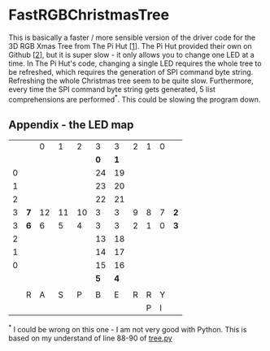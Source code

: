 # FastRGBChristmasTree
This is basically a faster / more sensible version of the driver code for the 3D RGB Xmas Tree from The Pi Hut [[1]]. The Pi Hut provided their own  on Github [[2]], but it is super slow - it only allows you to change one LED at a time. In The Pi Hut's code, changing a single LED requires the whole tree to be refreshed, which requires the generation of SPI command byte string. Refreshing the whole Christmas tree seem to be quite slow. Furthermore, every time the SPI command byte string gets generated, 5 list comprehensions are performed<sup>*</sup>. This could be slowing the program down. 

## Appendix - the LED map
|   |       |    |    |    |        |        |   |   |   |       |
|---|-------|----|----|----|--------|--------|---|---|---|-------|
|   |       | 0  | 1  | 2  | 3      | 3      | 2 | 1 | 0 |       |
|   |       |    |    |    | **0**  | **1**  |   |   |   |       |
| 0 |       |    |    |    | 24     | 19     |   |   |   |       |
| 1 |       |    |    |    | 23     | 20     |   |   |   |       |
| 2 |       |    |    |    | 22     | 21     |   |   |   |       |
| 3 | **7** | 12 | 11 | 10 | 3      | 3      | 9 | 8 | 7 | **2** |
| 3 | **6** | 6  | 5  | 4  | 3      | 3      | 2 | 1 | 0 | **3** |
| 2 |       |    |    |    | 13     | 18     |   |   |   |       |
| 1 |       |    |    |    | 14     | 17     |   |   |   |       |
| 0 |       |    |    |    | 15     | 16     |   |   |   |       |
|   |       |    |    |    | **5**  | **4**  |   |   |   |       |
|   |       |    |    |    |        |        |   |   |   |       |
|   |   R   |  A | S  | P  |   B    |   E    | R | R | Y |       |
|   |       |    |    |    |        |        |   | P | I |       |

[1]: https://thepihut.com/products/3d-rgb-xmas-tree-for-raspberry-pi
[2]: https://github.com/ThePiHut/rgbxmastree#rgbxmastree

<sup>*</sup> I could be wrong on this one - I am not very good with Python. This is based on my understand of line 88-90 of [tree.py](https://github.com/ThePiHut/rgbxmastree/blob/master/tree.py#L88-L90)
